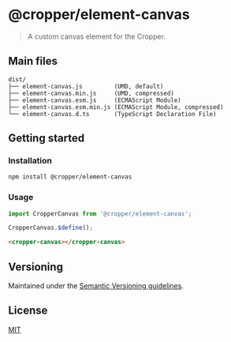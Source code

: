 # @cropper/element-canvas

> A custom canvas element for the Cropper.

## Main files

```text
dist/
├── element-canvas.js         (UMD, default)
├── element-canvas.min.js     (UMD, compressed)
├── element-canvas.esm.js     (ECMAScript Module)
├── element-canvas.esm.min.js (ECMAScript Module, compressed)
└── element-canvas.d.ts       (TypeScript Declaration File)
```

## Getting started

### Installation

```sh
npm install @cropper/element-canvas
```

### Usage

```js
import CropperCanvas from '@cropper/element-canvas';

CropperCanvas.$define();
```

```html
<cropper-canvas></cropper-canvas>
```

## Versioning

Maintained under the [Semantic Versioning guidelines](https://semver.org).

## License

[MIT](https://opensource.org/licenses/MIT)
